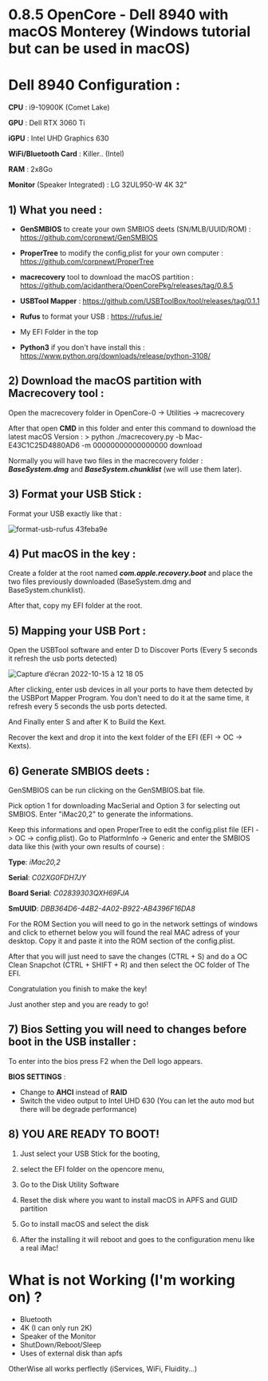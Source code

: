 # 0.8.5 OpenCore - Dell 8940 with macOS Monterey (Windows tutorial but can be used in macOS)

# Dell 8940 Configuration :

__CPU__ : i9-10900K (Comet Lake)

__GPU__ : Dell RTX 3060 Ti

__iGPU__ : Intel UHD Graphics 630

__WiFi/Bluetooth Card__ : Killer.. (Intel)

__RAM__ : 2x8Go 

__Monitor__ (Speaker Integrated) : LG 32UL950-W 4K 32"

## 1) What you need :

* __GenSMBIOS__ to create your own SMBIOS deets (SN/MLB/UUID/ROM) : https://github.com/corpnewt/GenSMBIOS

* __ProperTree__ to modify the config,plist for your own computer : https://github.com/corpnewt/ProperTree

* __macrecovery__ tool to download the macOS partition : https://github.com/acidanthera/OpenCorePkg/releases/tag/0.8.5

* __USBTool Mapper__ : https://github.com/USBToolBox/tool/releases/tag/0.1.1

* __Rufus__ to format your USB : https://rufus.ie/

* My EFI Folder in the top 

* __Python3__ if you don't have install this : https://www.python.org/downloads/release/python-3108/

## 2) Download the macOS partition with Macrecovery tool :

Open the macrecovery folder in OpenCore-0 -> Utilities -> macrecovery 

After that open __CMD__ in this folder and enter this command to download the latest macOS Version : > python ./macrecovery.py -b Mac-E43C1C25D4880AD6 -m 00000000000000000 download

Normally you will have two files in the macrecovery folder : __*BaseSystem.dmg*__ and __*BaseSystem.chunklist*__ (we will use them later).

## 3) Format your USB Stick  :

Format your USB exactly like that :


![format-usb-rufus 43feba9e](https://user-images.githubusercontent.com/78324112/195980444-6415c1f6-5b51-45ae-9866-f61c1dbb3390.png)

## 4) Put macOS in the key :

Create a folder at the root named __*com.apple.recovery.boot*__ and place the two files previously downloaded (BaseSystem.dmg and BaseSystem.chunklist).

After that, copy my EFI folder at the root.

## 5) Mapping your USB Port :

Open the USBTool software and enter D to Discover Ports (Every 5 seconds it refresh the usb ports detected)

![Capture d’écran 2022-10-15 à 12 18 05](https://user-images.githubusercontent.com/78324112/195981177-e2d4e307-fd50-43c3-b1a1-549a23e98185.png)

After clicking, enter usb devices in all your ports to have them detected by the USBPort Mapper Program. You don't need to do it at the same time, it refresh every 5 seconds the usb ports detected.

And Finally enter S and after K to Build the Kext.

Recover the kext and drop it into the kext folder of the EFI (EFI -> OC -> Kexts).

## 6) Generate SMBIOS deets :

GenSMBIOS can be run clicking on the GenSMBIOS.bat file.

Pick option 1 for downloading MacSerial and Option 3 for selecting out SMBIOS. 
Enter "iMac20,2" to generate the informations.

Keep this informations and open ProperTree to edit the config.plist file (EFI -> OC -> config.plist).
Go to PlatformInfo -> Generic and enter the SMBIOS data like this (with your own results of course) :

__Type__:         *iMac20,2*

__Serial__:       *C02XG0FDH7JY*

__Board Serial__: *C02839303QXH69FJA*

__SmUUID__:       *DBB364D6-44B2-4A02-B922-AB4396F16DA8*

For the ROM Section you will need to go in the network settings of windows and click to ethernet below you will found the real MAC adress of your desktop. Copy it and paste it into the ROM section of the config.plist.

After that you will just need to save the changes (CTRL + S) and do a OC Clean Snapchot (CTRL + SHIFT + R) and then select the OC folder of The EFI.

Congratulation you finish to make the key! 

Just another step and you are ready to go!

## 7) Bios Setting you will need to changes before boot in the USB installer :

To enter into the bios press F2 when the Dell logo appears.

__BIOS SETTINGS__ :

- Change to __AHCI__ instead of __RAID__
- Switch the video output to Intel UHD 630 (You can let the auto mod but there will be degrade performance) 


## 8) YOU ARE READY TO BOOT! 

1) Just select your USB Stick for the booting,
  
2) select the EFI folder on the opencore menu,
 
3) Go to the Disk Utility Software

4) Reset the disk where you want to install macOS in APFS and GUID partition 
 
5) Go to install macOS and select the disk 

6) After the installing it will reboot and goes to the configuration menu like a real iMac!  

# What is not Working (I'm working on) ?

* Bluetooth
* 4K (I can only run 2K)
* Speaker of the Monitor
* ShutDown/Reboot/Sleep
* Uses of external disk than apfs 

OtherWise all works perflectly (iServices, WiFi, Fluidity...)





